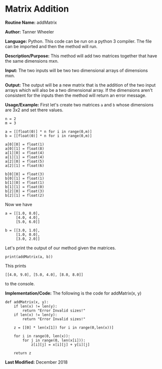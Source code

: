 # Matrix Addition

**Routine Name:** addMatrix

**Author:** Tanner Wheeler

**Language:** Python. This code can be run on a python 3 compiler. The file can be imported and then the method will run.

**Description/Purpose:** This method will add two matrices together that have the same dimensions mxn.

**Input:** The two inputs will be two two dimensional arrays of dimensions mxn.

**Output:** The output will be a new matrix that is the addition of the two input arrays which will also be a two dimensional array.  If the dimensions aren't consistent for the inputs then the method will return an error message.

**Usage/Example:**
First let's create two matrices `a` and `b` whose dimensions are 3x2 and set there values.
```
n = 2
m = 3

a = [[float(0)] * n for i in range(0,m)]
b = [[float(0)] * n for i in range(0,m)]

a[0][0] = float(1)
a[0][1] = float(8)
a[1][0] = float(4)
a[1][1] = float(4)
a[2][0] = float(5)
a[2][1] = float(6)

b[0][0] = float(3)
b[0][1] = float(1)
b[1][0] = float(1)
b[1][1] = float(0)
b[2][0] = float(3)
b[2][1] = float(2)
```
Now we have 
```
a = [[1.0, 8.0], 
     [4.0, 4.0], 
     [5.0, 6.0]]
     
b = [[3.0, 1.0],
     [1.0, 0.0],
     [3.0, 2.0]]
```
Let's print the output of our method given the matrices.
```
print(addMatrix(a, b))
```
This prints
```
[[4.0, 9.0], [5.0, 4.0], [8.0, 8.0]]
```
to the console.


**Implementation/Code:** The following is the code for addMatrix(x, y)
```
def addMatrix(x, y):
    if len(x) != len(y):
        return "Error Invalid sizes!"
    if len(x) != len(y):
        return "Error Invalid sizes!"
    
    z = [[0] * len(x[1]) for i in range(0,len(x))]
    
    for i in range(0, len(x)):
        for j in range(0, len(x[i])):
            z[i][j] = x[i][j] + y[i][j]
            
    return z
```

**Last Modified:** December 2018

